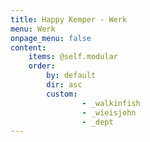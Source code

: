 ```yaml
---
title: Happy Kemper - Werk
menu: Werk
onpage_menu: false
content:
    items: @self.modular
    order:
        by: default
        dir: asc
        custom:
                - _walkinfish
                - _wieisjohn
                - _dept
---
```



